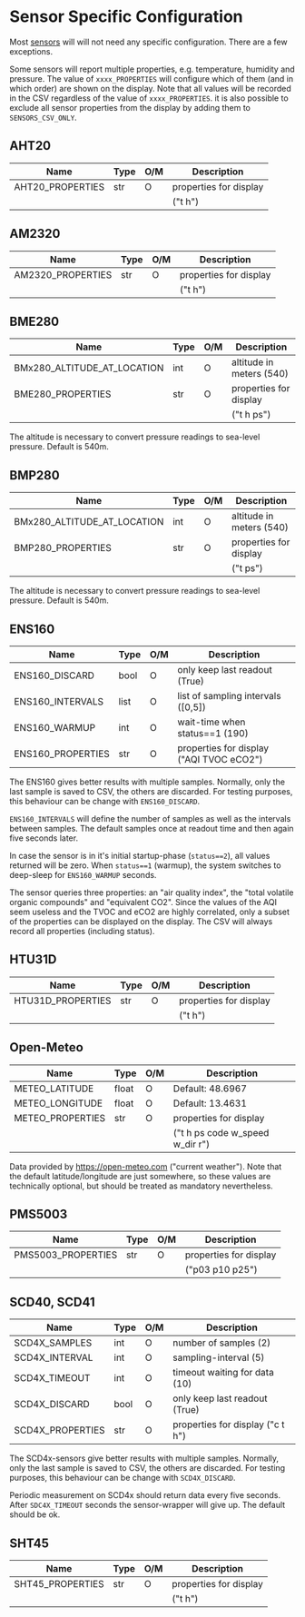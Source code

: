 Sensor Specific Configuration
=============================

Most [sensors](./sensors.md) will will not need any specific configuration.
There are a few exceptions.

Some sensors will report multiple properties, e.g. temperature,
humidity and pressure. The value of `xxxx_PROPERTIES` will configure
which of them (and in which order) are shown on the display. Note that
all values will be recorded in the CSV regardless of the value of
`xxxx_PROPERTIES`. it is also possible to exclude all sensor
properties from the display by adding them to `SENSORS_CSV_ONLY`.


AHT20
-----

| Name                        | Type | O/M | Description               |
|-----------------------------|------|-----|---------------------------|
| AHT20_PROPERTIES            | str  |  O  | properties for display    |
|                             |      |     | ("t h")                   |


AM2320
-----

| Name                        | Type | O/M | Description               |
|-----------------------------|------|-----|---------------------------|
| AM2320_PROPERTIES           | str  |  O  | properties for display    |
|                             |      |     | ("t h")                   |


BME280
------

| Name                        | Type | O/M | Description               |
|-----------------------------|------|-----|---------------------------|
| BMx280_ALTITUDE_AT_LOCATION | int  |  O  | altitude in meters (540)  |
| BME280_PROPERTIES           | str  |  O  | properties for display    |
|                             |      |     | ("t h ps")                |

The altitude is necessary to convert pressure readings to sea-level
pressure. Default is 540m.


BMP280
------

| Name                        | Type | O/M | Description               |
|-----------------------------|------|-----|---------------------------|
| BMx280_ALTITUDE_AT_LOCATION | int  |  O  | altitude in meters (540)  |
| BMP280_PROPERTIES           | str  |  O  | properties for display    |
|                             |      |     | ("t ps")                  |

The altitude is necessary to convert pressure readings to sea-level
pressure. Default is 540m.


ENS160
------

| Name              | Type | O/M | Description                              |
|-------------------|------|-----|------------------------------------------|
| ENS160_DISCARD    | bool |  O  | only keep last readout (True)            |
| ENS160_INTERVALS  | list |  O  | list of sampling intervals ([0,5])       |
| ENS160_WARMUP     | int  |  O  | wait-time when status==1 (190)           |
| ENS160_PROPERTIES | str  |  O  | properties for display ("AQI TVOC eCO2") |

The ENS160 gives better results with multiple samples. Normally, only the
last sample is saved to CSV, the others are discarded. For testing purposes,
this behaviour can be change with `ENS160_DISCARD`.

`ENS160_INTERVALS` will define the number of samples as well as the
intervals between samples. The default samples once at readout time and
then again five seconds later.

In case the sensor is in it's initial startup-phase (`status==2`), all values
returned will be zero. When `status==1` (warmup), the system switches
to deep-sleep for `ENS160_WARMUP` seconds.

The sensor queries three properties: an "air quality index", the
"total volatile organic compounds" and "equivalent CO2". Since the values
of the AQI seem useless and the TVOC and eCO2 are highly correlated,
only a subset of the properties can be displayed on the display. The
CSV will always record all properties (including status).


HTU31D
-----

| Name                        | Type | O/M | Description               |
|-----------------------------|------|-----|---------------------------|
| HTU31D_PROPERTIES           | str  |  O  | properties for display    |
|                             |      |     | ("t h")                   |


Open-Meteo
----------

| Name              | Type | O/M | Description                          |
|-------------------|------|-----|--------------------------------------|
| METEO_LATITUDE    |float |  O  | Default: 48.6967                     |
| METEO_LONGITUDE   |float |  O  | Default: 13.4631                     |
| METEO_PROPERTIES  | str  |  O  | properties for display               |
|                   |      |     | ("t h ps code w_speed w_dir r")      |


Data provided by <https://open-meteo.com> ("current weather").
Note that the default latitude/longitude are just somewhere, so
these values are technically optional, but should be treated as
mandatory nevertheless.


PMS5003
-----

| Name                        | Type | O/M | Description               |
|-----------------------------|------|-----|---------------------------|
| PMS5003_PROPERTIES          | str  |  O  | properties for display    |
|                             |      |     | ("p03 p10 p25")           |


SCD40, SCD41
------------

| Name              | Type | O/M | Description                        |
|-------------------|------|-----|------------------------------------|
| SCD4X_SAMPLES     | int  |  O  | number of samples (2)              |
| SCD4X_INTERVAL    | int  |  O  | sampling-interval (5)              |
| SCD4X_TIMEOUT     | int  |  O  | timeout waiting for data (10)      |
| SCD4X_DISCARD     | bool |  O  | only keep last readout (True)      |
| SCD4X_PROPERTIES  | str  |  O  | properties for display ("c t h")   |

The SCD4x-sensors give better results with multiple samples. Normally,
only the last sample is saved to CSV, the others are discarded. For
testing purposes, this behaviour can be change with `SCD4X_DISCARD`.

Periodic measurement on SCD4x should return data every five seconds.
After `SDC4X_TIMEOUT` seconds the sensor-wrapper will give up. The
default should be ok.


SHT45
-----

| Name                        | Type | O/M | Description               |
|-----------------------------|------|-----|---------------------------|
| SHT45_PROPERTIES            | str  |  O  | properties for display    |
|                             |      |     | ("t h")                   |
